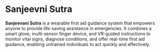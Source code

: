# Sanjeevni Sutra

**Sanjeevani Sutra** is a wearable first aid guidance system that empowers anyone to provide life-saving assistance in emergencies. It combines a smart glove, multi-sensor finger device, and VR-guided instructions to monitor vital signs, diagnose conditions, and offer real-time first aid guidance, enabling untrained individuals to act quickly and effectively.

